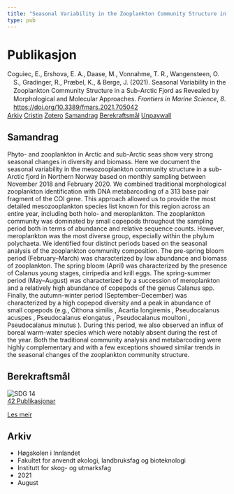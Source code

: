 ```yaml
---
title: "Seasonal Variability in the Zooplankton Community Structure in a Sub-Arctic Fjord as Revealed by Morphological and Molecular Approaches"
type: pub
---
```

<h1>Publikasjon</h1>
<article id="csl-bib-container-8HKIATZ6" class="csl-bib-container">
  <div class="csl-bib-body" style="line-height: 1.35; padding-left: 1em; text-indent:-1em;">
  <div class="csl-entry">Coguiec, E., Ershova, E. A., Daase, M., Vonnahme, T. R., Wangensteen, O. S., Gradinger, R., Pr&#xE6;bel, K., &amp; Berge, J. (2021). Seasonal Variability in the Zooplankton Community Structure in a Sub-Arctic Fjord as Revealed by Morphological and Molecular Approaches. <i>Frontiers in Marine Science</i>, <i>8</i>. <a href="https://doi.org/10.3389/fmars.2021.705042">https://doi.org/10.3389/fmars.2021.705042</a></div>
</div>
  <div class="csl-bib-buttons">
    <a href="#taxonomy-article-8HKIATZ6" class="csl-bib-button">Arkiv</a>
    <a href="https://app.cristin.no/results/show.jsf?id=1926330" alt="Cristin URL" class="csl-bib-button">Cristin</a>
    <a href="http://zotero.org/groups/5022929/items/8HKIATZ6" alt="Zotero URL" class="csl-bib-button">Zotero</a>
    <a href="#abstract-article-8HKIATZ6" class="csl-bib-button">Samandrag</a>
    <a href="#sdg-article-8HKIATZ6" class="csl-bib-button">Berekraftsmål</a>
    <a href="https://www.frontiersin.org/articles/10.3389/fmars.2021.705042/pdf" class="csl-bib-button">Unpaywall</a>
  </div>
  <div id="csl-bib-meta-container-8HKIATZ6"></div>
</article>
<div id="csl-bib-meta-8HKIATZ6" class="csl-bib-meta">
  <article id="abstract-article-8HKIATZ6" class="abstract-article">
    <h1>Samandrag</h1>
    Phyto- and zooplankton in Arctic and sub-Arctic seas show very strong seasonal changes in diversity and biomass. Here we document the seasonal variability in the mesozooplankton community structure in a sub-Arctic fjord in Northern Norway based on monthly sampling between November 2018 and February 2020. We combined traditional morphological zooplankton identification with DNA metabarcoding of a 313 base pair fragment of the COI gene. This approach allowed us to provide the most detailed mesozooplankton species list known for this region across an entire year, including both holo- and meroplankton. The zooplankton community was dominated by small copepods throughout the sampling period both in terms of abundance and relative sequence counts. However, meroplankton was the most diverse group, especially within the phylum polychaeta. We identified four distinct periods based on the seasonal analysis of the zooplankton community composition. The pre-spring bloom period (February–March) was characterized by low abundance and biomass of zooplankton. The spring bloom (April) was characterized by the presence of Calanus young stages, cirripedia and krill eggs. The spring-summer period (May–August) was characterized by a succession of meroplankton and a relatively high abundance of copepods of the genus Calanus spp. Finally, the autumn-winter period (September–December) was characterized by a high copepod diversity and a peak in abundance of small copepods (e.g., Oithona similis , Acartia longiremis , Pseudocalanus acuspes , Pseudocalanus elongatus , Pseudocalanus moultoni , Pseudocalanus minutus ). During this period, we also observed an influx of boreal warm-water species which were notably absent during the rest of the year. Both the traditional community analysis and metabarcoding were highly complementary and with a few exceptions showed similar trends in the seasonal changes of the zooplankton community structure.
  </article>
  <article id="sdg-article-8HKIATZ6" class="sdg-article">
    <h1>Berekraftsmål</h1>
    <div class="sdg-container"><div id="sdg14" class="sdg">
<img src="{{< params subfolder >}}images/sdg/sdg14_no.png" class="image" alt="SDG 14">
<div class="sdg-overlay">
<a href="{{< params subfolder >}}no/archive/?sdg=14#archive" class="sdg-publication-count"><span>42</span> Publikasjonar</a>
<p><a href="https://www.fn.no/om-fn/fns-baerekraftsmaal/livet-i-havet?lang=nno-NO" class="sdg-read-more">Les meir</a></p>
</div>
</div></div>
  </article>
  <article id="taxonomy-article-8HKIATZ6" class="taxonomy-article">
    <h1>Arkiv</h1>
    <ul>
      <li>Høgskolen i Innlandet</li>
      <li>Fakultet for anvendt økologi, landbruksfag og bioteknologi</li>
      <li>Institutt for skog- og utmarksfag</li>
      <li>2021</li>
      <li>August</li>
    </ul>
  </article>
</div>

